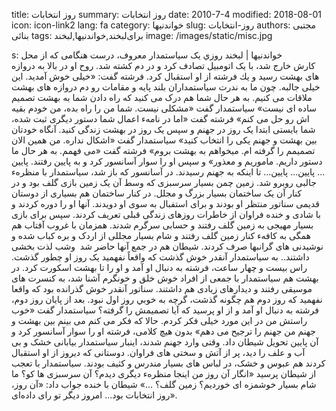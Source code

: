 title: روز انتخابات
summary: روز انتخابات
date: 2010-7-4
modified: 2018-08-01
icon:  icon-link2
lang: fa
category: خواندنیها
slug: روز-انتخابات
authors: مجتبی بنائی
tags: برای‌لبخند,خواندنیها,لبخند
image: /images/static/misc.jpg

s: خواندنیها | لبخند     روزي یک سياستمدار معروف، درست هنگامی که از محل كارش خارج شد، با یک اتومبیل تصادف کرد و در دم کشته شد.  روح او در بالا به دروازه های بهشت رسید و يك فرشته از او استقبال کرد. فرشته گفت: «خیلی خوش آمدید. این خیلی جالبه. چون ما به ندرت سیاستمداران بلند پایه و مقامات رو دم دروازه های بهشت ملاقات می کنیم. به هر حال شما هم درک می کنید که راه دادن شما به بهشت تصمیم ساده ای نیست»  سياستمدار گفت «مشکلی نیست. شما من را راه بده، من خودم بقیه اش رو حل می کنم»  فرشته گفت «اما در نامهء اعمال شما دستور دیگری ثبت شده، شما بایستی ابتدا یک روز در جهنم و سپس یک روز در بهشت زندگی کنید. آنگاه خودتان بین بهشت و جهنم یکی را انتخاب کنید»  سياستمدار گفت «اشکال نداره. من همین الان تصمیمم را گرفته ام. میخواهم به بهشت بروم»  فرشته گفت «می فهمم. به هر حال ما دستور داریم. ماموریم و معذور»  و سپس او را سوار آسانسور کرد و به پایین رفتند. پایین ... پایین... پایین... تا اینکه به جهنم رسیدند.  در آسانسور که باز شد، سياستمدار با منظرهء جالبی روبرو شد. زمین چمن بسیار سرسبزی که وسط آن یک زمین بازی گلف بود و در کنار آن یک ساختمان بسیار بزرگ و مجلل. در کنار ساختمان هم بسیاری از دوستان قدیمی سناتور منتظر او بودند و برای استفبال به سوی او دویدند. آنها او را دوره کردند و با شادی و خنده فراوان از خاطرات روزهای زندگی قبلی تعریف کردند. سپس برای بازی بسیار مهیجی به زمین گلف رفتند و حسابی سرگرم شدند. همزمان با غروب آفتاب هم همگی به کافهء کنار زمین گلف رفتند و شام بسیار مجللی از اردک و بره کباب شده و نوشیدنی های گرانبها صرف کردند. شیطان هم در جمع آنها حاضر شد  وشب لذت بخشی داشتند..  به سياستمدار آنقدر خوش گذشت که واقعاً نفهمید یک روز او چطور گذشت. راس بیست و چهار ساعت، فرشته به دنبال او آمد و او را تا بهشت اسکورت کرد. در بهشت هم سياستمدار با جمعی از افراد خوش خلق و خونگرم آشنا شد، به کنسرت های موسیقی رفتند و دیدارهای زیادی هم داشتند. سناتور آنقدر خوش گذرانده بود که واقعا نفهمید که روز دوم هم چگونه گذشت، گرچه به خوبي روز اول نبود.  بعد از پایان روز دوم، فرشته به دنبال او آمد و از او پرسید که آیا تصمیمش را گرفته؟  سياستمدار گفت «خوب راستش من در این مورد خیلی فکر کردم. حالا که فکر می کنم می بینم بین بهشت و جهنم من جهنم را ترجیح می دهم»  بدون هیچ کلامی، فرشته او را سوار آسانسور کرد و آن پایین تحویل شیطان داد. وقتی وارد جهنم شدند، اینبار سياستمدار بیابانی خشک و بی آب و علف را دید، پر از آتش و سختی های فراوان. دوستانی که دیروز از او استقبال کردند هم عبوس و خشک، در لباس های بسیار مندرس و کثیف بودند. سياستمدار با تعجب از شیطان پرسید «انگار آن روز من اینجا منظرهء دیگری دیدم؟ آن سرسبزی ها کو؟ ما شام بسیار خوشمزه ای خوردیم؟ زمین گلف؟ ...»  شیطان با خنده جواب داد: «آن روز، روز انتخابات بود...  امروز دیگر تو رای داده‌ای».